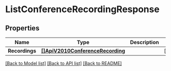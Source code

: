 # ListConferenceRecordingResponse

## Properties

Name | Type | Description | Notes
------------ | ------------- | ------------- | -------------
**Recordings** | [**[]ApiV2010ConferenceRecording**](ApiV2010ConferenceRecording.md) |  |[optional] 

[[Back to Model list]](../README.md#documentation-for-models) [[Back to API list]](../README.md#documentation-for-api-endpoints) [[Back to README]](../README.md)


